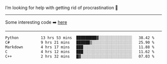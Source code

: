 I’m looking for help with getting rid of procrastination 🤔

-----

Some interesting code :arrow_right: [here](https://github.com/zhen8838/playground)

-----

<!--START_SECTION:waka-->

```txt
Python          13 hrs 53 mins  █████████▓░░░░░░░░░░░░░░░   38.42 %
C#              9 hrs 21 mins   ██████▒░░░░░░░░░░░░░░░░░░   25.90 %
Markdown        4 hrs 17 mins   ███░░░░░░░░░░░░░░░░░░░░░░   11.88 %
C               4 hrs 12 mins   ███░░░░░░░░░░░░░░░░░░░░░░   11.62 %
C++             2 hrs 32 mins   █▓░░░░░░░░░░░░░░░░░░░░░░░   07.03 %
```

<!--END_SECTION:waka-->

<!--
**zhen8838/zhen8838** is a ✨ _special_ ✨ repository because its `README.md` (this file) appears on your GitHub profile.

Here are some ideas to get you started:

- 🔭 I’m currently working on ...
- 🌱 I’m currently learning ...
- 👯 I’m looking to collaborate on ...
 ...
- 💬 Ask me about ...
- 📫 How to reach me: ...
- 😄 Pronouns: ...
- ⚡ Fun fact: ...
-->
